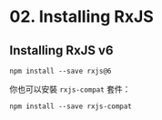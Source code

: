 # 02. Installing RxJS

## Installing RxJS v6

```shell
npm install --save rxjs@6
```

你也可以安裝 `rxjs-compat` 套件：

```shell
npm install --save rxjs-compat
```
